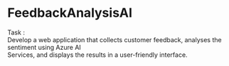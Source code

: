 # FeedbackAnalysisAI

Task :  
Develop a web application that collects customer feedback, analyses the sentiment using Azure AI  
Services, and displays the results in a user-friendly interface.
